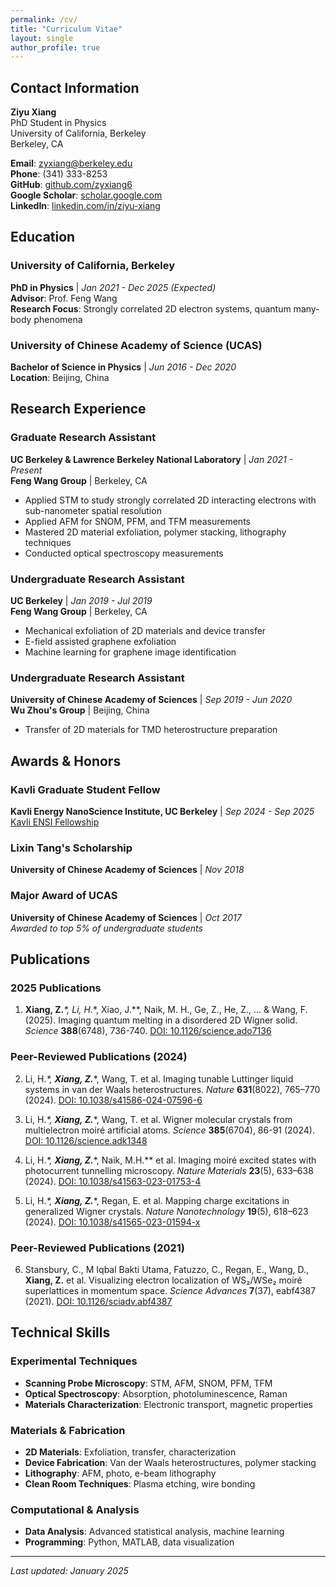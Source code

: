 ```yaml
---
permalink: /cv/
title: "Curriculum Vitae"
layout: single
author_profile: true
---
```


## Contact Information

**Ziyu Xiang**  
PhD Student in Physics  
University of California, Berkeley  
Berkeley, CA  

**Email**: zyxiang@berkeley.edu  
**Phone**: (341) 333-8253  
**GitHub**: [github.com/zyxiang6](https://github.com/zyxiang6)  
**Google Scholar**: [scholar.google.com](https://scholar.google.com/citations?user=-bXvJDMAAAAJ&hl=en)  
**LinkedIn**: [linkedin.com/in/ziyu-xiang](https://www.linkedin.com/in/ziyu-xiang-8481292b3/)  

## Education

### University of California, Berkeley
**PhD in Physics** | *Jan 2021 - Dec 2025 (Expected)*  
**Advisor**: Prof. Feng Wang  
**Research Focus**: Strongly correlated 2D electron systems, quantum many-body phenomena

### University of Chinese Academy of Science (UCAS)
**Bachelor of Science in Physics** | *Jun 2016 - Dec 2020*  
**Location**: Beijing, China

## Research Experience

### Graduate Research Assistant
**UC Berkeley & Lawrence Berkeley National Laboratory** | *Jan 2021 - Present*  
**Feng Wang Group** | Berkeley, CA

- Applied STM to study strongly correlated 2D interacting electrons with sub-nanometer spatial resolution
- Applied AFM for SNOM, PFM, and TFM measurements
- Mastered 2D material exfoliation, polymer stacking, lithography techniques
- Conducted optical spectroscopy measurements

### Undergraduate Research Assistant
**UC Berkeley** | *Jan 2019 - Jul 2019*  
**Feng Wang Group** | Berkeley, CA

- Mechanical exfoliation of 2D materials and device transfer
- E-field assisted graphene exfoliation
- Machine learning for graphene image identification

### Undergraduate Research Assistant
**University of Chinese Academy of Sciences** | *Sep 2019 - Jun 2020*  
**Wu Zhou's Group** | Beijing, China

- Transfer of 2D materials for TMD heterostructure preparation

## Awards & Honors

### Kavli Graduate Student Fellow
**Kavli Energy NanoScience Institute, UC Berkeley** | *Sep 2024 - Sep 2025*  
[Kavli ENSI Fellowship](https://kavli.berkeley.edu/ziyu-xiang)

### Lixin Tang's Scholarship
**University of Chinese Academy of Sciences** | *Nov 2018*

### Major Award of UCAS
**University of Chinese Academy of Sciences** | *Oct 2017*  
*Awarded to top 5% of undergraduate students*

## Publications

### 2025 Publications
1. **Xiang, Z.***\*, Li, H.*\*, Xiao, J.*\*, Naik, M. H., Ge, Z., He, Z., ... & Wang, F. (2025). Imaging quantum melting in a disordered 2D Wigner solid. *Science* **388**(6748), 736-740. [DOI: 10.1126/science.ado7136](https://www.science.org/doi/full/10.1126/science.ado7136)

### Peer-Reviewed Publications (2024)
2. Li, H.*\*, **Xiang, Z.***\*, Wang, T. et al. Imaging tunable Luttinger liquid systems in van der Waals heterostructures. *Nature* **631**(8022), 765–770 (2024). [DOI: 10.1038/s41586-024-07596-6](https://www.nature.com/articles/s41586-024-07596-6)

3. Li, H.*\*, **Xiang, Z.***\*, Wang, T. et al. Wigner molecular crystals from multielectron moiré artificial atoms. *Science* **385**(6704), 86-91 (2024). [DOI: 10.1126/science.adk1348](https://www.science.org/doi/full/10.1126/science.adk1348)

4. Li, H.*\*, **Xiang, Z.***\*, Naik, M.H.*\* et al. Imaging moiré excited states with photocurrent tunnelling microscopy. *Nature Materials* **23**(5), 633–638 (2024). [DOI: 10.1038/s41563-023-01753-4](https://www.nature.com/articles/s41563-023-01753-4)

5. Li, H.*\*, **Xiang, Z.***\*, Regan, E. et al. Mapping charge excitations in generalized Wigner crystals. *Nature Nanotechnology* **19**(5), 618–623 (2024). [DOI: 10.1038/s41565-023-01594-x](https://www.nature.com/articles/s41565-023-01594-x)

### Peer-Reviewed Publications (2021)
6. Stansbury, C., M Iqbal Bakti Utama, Fatuzzo, C., Regan, E., Wang, D., **Xiang, Z.** et al. Visualizing electron localization of WS₂/WSe₂ moiré superlattices in momentum space. *Science Advances* **7**(37), eabf4387 (2021). [DOI: 10.1126/sciadv.abf4387](https://www.science.org/doi/full/10.1126/sciadv.abf4387)

## Technical Skills

### Experimental Techniques
- **Scanning Probe Microscopy**: STM, AFM, SNOM, PFM, TFM
- **Optical Spectroscopy**: Absorption, photoluminescence, Raman
- **Materials Characterization**: Electronic transport, magnetic properties

### Materials & Fabrication
- **2D Materials**: Exfoliation, transfer, characterization
- **Device Fabrication**: Van der Waals heterostructures, polymer stacking
- **Lithography**: AFM, photo, e-beam lithography
- **Clean Room Techniques**: Plasma etching, wire bonding

### Computational & Analysis
- **Data Analysis**: Advanced statistical analysis, machine learning
- **Programming**: Python, MATLAB, data visualization

---

*Last updated: January 2025*
